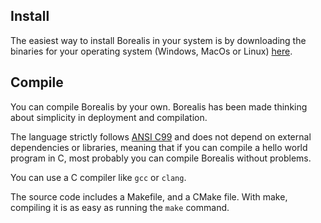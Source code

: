 
## Install

The easiest way to install Borealis in your system is by downloading the binaries for your operating system (Windows, MacOs or Linux) [here](https://borealislang.com/download).

## Compile

You can compile Borealis by your own. Borealis has been made thinking about simplicity in deployment and compilation.

The language strictly follows [ANSI C99](https://en.wikipedia.org/wiki/ANSI_C) and does not depend on external dependencies or libraries, meaning that if you can compile a hello world program in C, most probably you can compile Borealis without problems.

You can use a C compiler like `gcc` or `clang`.

The source code includes a Makefile, and a CMake file. With make, compiling it is as easy as running the `make` command.
